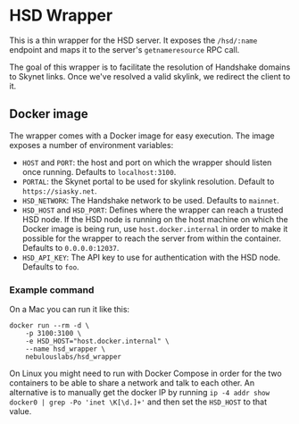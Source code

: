 # HSD Wrapper

This is a thin wrapper for the HSD server. It exposes the `/hsd/:name` endpoint 
and maps it to the server's `getnameresource` RPC call.

The goal of this wrapper is to facilitate the resolution of Handshake domains to
Skynet links. Once we've resolved a valid skylink, we redirect the client to it.

## Docker image

The wrapper comes with a Docker image for easy execution. The image exposes a 
number of environment variables:  
* `HOST` and `PORT`: the host and port on which the wrapper should listen once
running. Defaults to `localhost:3100`.
* `PORTAL`: the Skynet portal to be used for skylink resolution. Default to 
`https://siasky.net`.
* `HSD_NETWORK`: The Handshake network to be used. Defaults to `mainnet`.
* `HSD_HOST` and `HSD_PORT`: Defines where the wrapper can reach a trusted HSD 
node. If the HSD node is running on the host machine on which the Docker image
is being run, use `host.docker.internal` in order to make it possible for the 
wrapper to reach the server from within the container. Defaults to 
`0.0.0.0:12037`.
* `HSD_API_KEY`: The API key to use for authentication with the HSD node. 
Defaults to `foo`.

### Example command

On a Mac you can run it like this:
```
docker run --rm -d \
    -p 3100:3100 \
    -e HSD_HOST="host.docker.internal" \
    --name hsd_wrapper \
    nebulouslabs/hsd_wrapper
```

On Linux you might need to run with Docker Compose in order for the two 
containers to be able to share a network and talk to each other. An alternative
is to manually get the docker IP by running 
`ip -4 addr show docker0 | grep -Po 'inet \K[\d.]+'` and then set the `HSD_HOST`
to that value.
